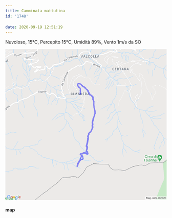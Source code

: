 ```yaml
---
title: Camminata mattutina
id: '1748'

date: 2020-09-19 12:51:19
---
```


Nuvoloso, 15°C, Percepito 15°C, Umidità 89%, Vento 1m/s da SO

![image](/images/2021/08/20200919-activity-map.png)

#### map

